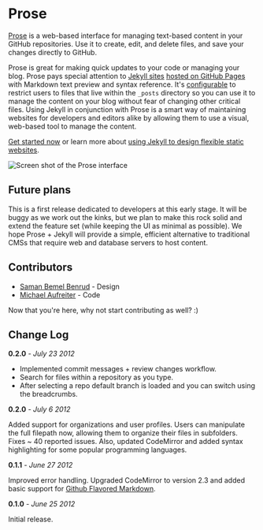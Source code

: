 # Prose

[Prose](http://prose.io) is a web-based interface for managing text-based content in your GitHub repositories. Use it to create, edit, and delete files, and save your changes directly to GitHub.

Prose is great for making quick updates to your code or managing your blog. Prose pays special attention to [Jekyll sites](https://github.com/mojombo/jekyll) [hosted on GitHub Pages](http://pages.github.com) with Markdown text preview and syntax reference. It's [configurable](http://prose.io/help/handbook.html) to restrict users to files that live within the `_posts` directory so you can use it to manage the content on your blog without fear of changing other critical files. Using Jekyll in conjunction with Prose is a smart way of maintaining websites for developers and editors alike by allowing them to use a visual, web-based tool to manage the content.

[Get started now](http://prose.io/help/getting-started.html) or learn more about [using Jekyll to design flexible static websites](http://developmentseed.org/blog/2011/09/09/jekyll-github-pages/).

![Screen shot of the Prose interface](https://github.com/prose/prose/raw/gh-pages/images/screenshots/edit.png)


## Future plans

This is a first release dedicated to developers at this early stage. It will be buggy as we work out the kinks, but we plan to make this rock solid and extend the feature set (while keeping the UI as minimal as possible). We hope Prose + Jekyll will provide a simple, efficient alternative to traditional CMSs that require web and database servers to host content.


## Contributors

- [Saman Bemel Benrud](http:/github.com/samanpwbb) - Design
- [Michael Aufreiter](http:/github.com/michael) - Code

Now that you're here, why not start contributing as well? :)


## Change Log

**0.2.0** -  *July 23 2012*

- Implemented commit messages + review changes workflow.
- Search for files within a repository as you type.
- After selecting a repo default branch is loaded and you can switch using the breadcrumbs.

**0.2.0** -  *July 6 2012*

Added support for organizations and user profiles. Users can manipulate the full filepath now, allowing them to organize their files in subfolders. Fixes ~ 40 reported issues. Also, updated CodeMirror and added syntax highlighting for some popular programming languages.

**0.1.1** -  *June 27 2012*

Improved error handling. Upgraded CodeMirror to version 2.3 and added basic support for [Github Flavored Markdown](http://github.github.com/github-flavored-markdown/).

**0.1.0** - *June 25 2012*

Initial release.
